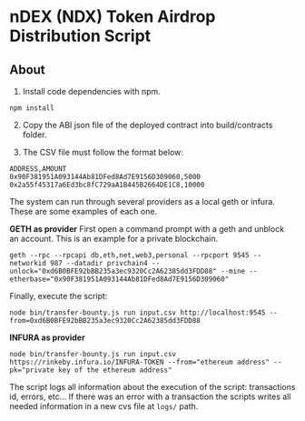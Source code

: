 # nDEX (NDX) Token Airdrop Distribution Script

 

## About

1. Install code dependencies with npm.
```
npm install
```

2. Copy the ABI json file of the deployed contract into build/contracts folder.

3. The CSV file must follow the format below:
````
ADDRESS,AMOUNT
0x90F381951A093144Ab81DFed8Ad7E9156D309060,5000
0x2a55f45317a6Ed3bc8fC729aA1B445B2664DE1C8,10000
````

The system can run through several providers as a local geth or infura. These are some examples of each one.

**GETH as provider**
First open a command prompt with a geth and unblock an account. This is an example for a private blockchain.
```
geth --rpc --rpcapi db,eth,net,web3,personal --rpcport 9545 --networkid 987 --datadir privchain4 --unlock="0xd6B0BFE92bBB235a3ec9320Cc2A62385dd3FDD88" --mine --etherbase="0x90F381951A093144Ab81DFed8Ad7E9156D309060"
```
Finally, execute the script:
```
node bin/transfer-bounty.js run input.csv http://localhost:9545 --from=0xd6B0BFE92bBB235a3ec9320Cc2A62385dd3FDD88
```

**INFURA as provider**
```
node bin/transfer-bounty.js run input.csv https://rinkeby.infura.io/INFURA-TOKEN --from="ethereum address" --pk="private key of the ethereum address"
```

The script logs all information about the execution of the script: transactions id, errors, etc... If there was an error with a transaction the scripts writes all needed information in a new cvs file at `logs/` path.
